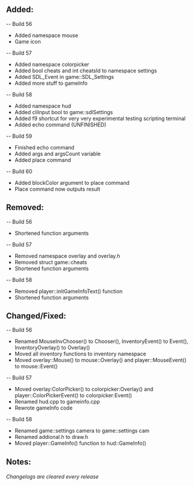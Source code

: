 ## Added:
-- Build 56
- Added namespace mouse
- Game icon

-- Build 57
- Added namespace colorpicker
- Added bool cheats and int cheatsId to namespace settings
- Added SDL_Event in game::SDL_Settings
- Added more stuff to gameInfo

-- Build 58
- Added namespace hud
- Added cliInput bool to game::sdlSettings
- Added f9 shortcut for very very experimental testing scripting terminal
- Added echo command (UNFINISHED)

-- Build 59
- Finished echo command
- Added args and argsCount variable
- Added place command

-- Build 60
- Added blockColor argument to place command
- Place command now outputs result

## Removed:
-- Build 56
- Shortened function arguments

-- Build 57
- Removed namespace overlay and overlay.h
- Removed struct game::cheats
- Shortened function arguments

-- Build 58
- Removed player::initGameInfoText() function
- Shortened function arguments

## Changed/Fixed:
-- Build 56
- Renamed MouseInvChooser() to Chooser(), InventoryEvent() to Event(), InventoryOverlay() to Overlay()
- Moved all inventory functions to inventory namespace
- Moved overlay::Mouse() to mouse::Overlay() and player::MouseEvent() to mouse::Event()

-- Build 57
- Moved overlay:ColorPicker() to colorpicker:Overlay() and player::ColorPickerEvent() to colorpicker:Event()
- Renamed hud.cpp to gameinfo.cpp
- Rewrote gameInfo code

-- Build 58
- Renamed game::settings camera to game::settings cam
- Renamed addional.h to draw.h
- Moved player::GameInfo() function to hud::GameInfo()

## Notes:


###### Changelogs are cleared every release